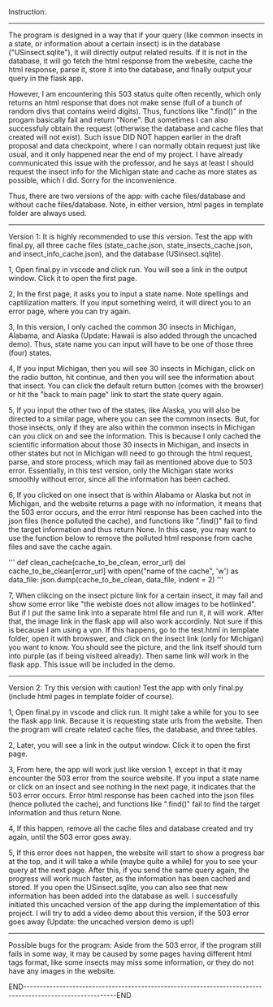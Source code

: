 Instruction:

----------------------------------------------------------------------------------------------------------------
The program is designed in a way that if your query (like common insects in a state, or information about a certain insect) is in the database ("USinsect.sqlite"), it will directly output related results. If it is not in the database, it will go fetch the html response from the webesite, cache the html response, parse it, store it into the database, and finally output your query in the flask app.

However, I am encountering this 503 status quite often recently, which only returns an html response that does not make sense (full of a bunch of random divs that contains weird digits). Thus, functions like ".find()" in the progam basically fail and return "None". But sometimes I can also successfuly obtain the request (otherwise the database and cache files that created will not exist). Such issue DID NOT happen earlier in the draft proposal and data checkpoint, where I can normally obtain request just like usual, and it only happened near the end of my project. I have already communicated this issue with the professor, and he says at least I should request the insect info for the Michigan state and cache as more states as possible, which I did. Sorry for the inconvenience.

Thus, there are two versions of the app: with cache files/database and without cache files/database. Note, in either version, html pages in template folder are always used.

-----------------------------------------------------------------------------------------------------------------
Version 1: It is highly recommended to use this version.
Test the app with final.py, all three cache files (state_cache.json, state_insects_cache.json, and insect_info_cache.json), and the database (USinsect.sqlite).

1, Open final.py in vscode and click run. You will see a link in the output window. Click it to open the first page.

2, In the first page, it asks you to input a state name. Note spellings and captilization matters. If you input something weird, it will direct you to an error page, where you can try again.

3, In this version, I only cached the common 30 insects in Michigan, Alabama, and Alaska (Update: Hawaii is also added through the uncached demo). Thus, state name you can input will have to be one of those three (four) states.

4, If you input Michigan, then you will see 30 insects in Michigan, click on the radio button, hit continue, and then you will see the information about that insect. You can click the default return button (comes with the browser) or hit the "back to main page" link to start the state query again.

5, If you input the other two of the states, like Alaska, you will also be directed to a similar page, where you can see the common insects. But, for those insects, only if they are also within the common insects in Michigan can you click on and see the information. This is because I only cached the scientific information about those 30 insects in Michigan, and insects in other states but not in Michigan will need to go through the html request, parse, and store process, which may fail as mentioned above due to 503 error. Essentially, in this test version, only the Michigan state works smoothly without error, since all the information has been cached.

6, If you clicked on one insect that is within Alabama or Alaska but not in Michigan, and the website returns a page with no information, it means that the 503 error occurs, and the error html response has been cached into the json files (hence polluted the cache), and functions like ".find()" fail to find the target information and thus return None. In this case, you may want to use the function below to remove the polluted html response from cache files and save the cache again.

'''
def clean_cache(cache_to_be_clean, error_url)
    del cache_to_be_clean[error_url]
    with open("name of the cache", 'w') as data_file:
        json.dump(cache_to_be_clean, data_file, indent = 2)
'''

7, When clikcing on the insect picture link for a certain insect, it may fail and show some error like "the webiste does not allow images to be hotlinked". But if I put the same link into a separate html file and run it, it will work. After that, the image link in the flask app will also work accordinly. Not sure if this is because I am using a vpn. If this happens, go to the test.html in template folder, open it with browswer, and click on the insect link (only for Michigan) you want to know. You should see the picture, and the link itself should turn into purple (as if being visiteed already). Then same link will work in the flask app. This issue will be included in the demo.

-----------------------------------------------------------------------------------------------------------------
Version 2: Try this version with caution!
Test the app with only final.py (include html pages in template folder of course).

1, Open final.py in vscode and click run. It might take a while for you to see the flask app link. Because it is requesting state urls from the website. Then the program will create related cache files, the database, and three tables.

2, Later, you will see a link in the output window. Click it to open the first page.

3, From here, the app will work just like version 1, except in that it may encounter the 503 error from the source website. If you input a state name or click on an insect and see nothing in the next page, it indicates that the 503 error occurs. Error html response has been cached into the json files (hence polluted the cache), and functions like ".find()" fail to find the target information and thus return None.

4, If this happen, remove all the cache files and database created and try again, until the 503 error goes away.

5, If this error does not happen, the website will start to show a progress bar at the top, and it will take a while (maybe quite a while) for you to see your query at the next page. After this, if you send the same query again, the progress will work much faster, as the information has been cached and stored. If you open the USinsect.sqlite, you can also see that new information has been added into the database as well. I successfully initiated this uncached version of the app during the implementation of this project. I will try to add a video demo about this version, if the 503 error goes away (Update: the uncached version demo is up!)

----------------------------------------------------------------------------------------------------------------
Possible bugs for the program:
Aside from the 503 error, if the program still fails in some way, it may be caused by some pages having different html tags format, like some insects may miss some information, or they do not have any images in the website.

END----------------------------------------------------------------------------------------------------------END